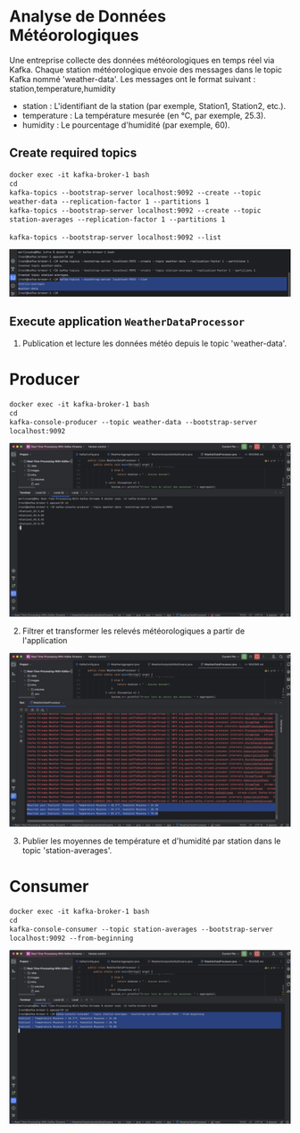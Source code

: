 # Analyse de Données Météorologiques

Une entreprise collecte des données météorologiques en temps réel via Kafka. Chaque
station météorologique envoie des messages dans le topic Kafka nommé 'weather-data'. Les
messages ont le format suivant :
station,temperature,humidity
- station : L'identifiant de la station (par exemple, Station1, Station2, etc.).
- temperature : La température mesurée (en °C, par exemple, 25.3).
- humidity : Le pourcentage d'humidité (par exemple, 60).

## Create required topics
```shell
docker exec -it kafka-broker-1 bash
cd
kafka-topics --bootstrap-server localhost:9092 --create --topic weather-data --replication-factor 1 --partitions 1
kafka-topics --bootstrap-server localhost:9092 --create --topic station-averages --replication-factor 1 --partitions 1

kafka-topics --bootstrap-server localhost:9092 --list
```

![weheater-topics.png](../images/weheater-topics.png)

## Execute application `WeatherDataProcessor`

1. Publication et lecture les données météo depuis le topic 'weather-data'.
# Producer
```shell
docker exec -it kafka-broker-1 bash
cd
kafka-console-producer --topic weather-data --bootstrap-server localhost:9092
```

![weather-producer.png](../images/weather-producer.png)

2. Filtrer et transformer les relevés météorologiques a partir de l'application

![weather-streams.png](../images/weather-streams.png)

3. Publier les moyennes de température et d'humidité par station dans le topic 'station-averages'.
# Consumer
```shell
docker exec -it kafka-broker-1 bash
cd
kafka-console-consumer --topic station-averages --bootstrap-server localhost:9092 --from-beginning
```

![weather-consumer.png](../images/weather-consumer.png)
